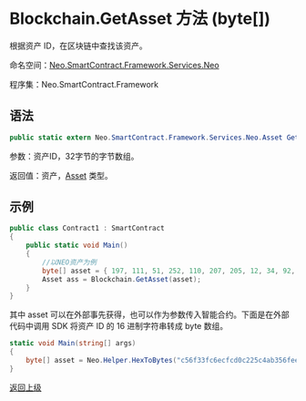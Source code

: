 # Blockchain.GetAsset 方法 (byte[])

根据资产 ID，在区块链中查找该资产。

命名空间：[Neo.SmartContract.Framework.Services.Neo](../../neo.md)

程序集：Neo.SmartContract.Framework

## 语法

```c#
public static extern Neo.SmartContract.Framework.Services.Neo.Asset GetAsset(byte[] asset_id)
```

参数：资产ID，32字节的字节数组。

返回值：资产，[Asset](../Asset.md) 类型。

## 示例

```c#
public class Contract1 : SmartContract
{
    public static void Main()
    {
        //以NEO资产为例
        byte[] asset = { 197, 111, 51, 252, 110, 207, 205, 12, 34, 92, 74, 179, 86, 254, 229, 147, 144, 175, 133, 96, 190, 14, 147, 15, 174, 190, 116, 166, 218, 255, 124, 155 };
        Asset ass = Blockchain.GetAsset(asset); 
    }
}
```

其中 asset 可以在外部事先获得，也可以作为参数传入智能合约。下面是在外部代码中调用 SDK 将资产 ID 的 16 进制字符串转成 byte 数组。

```c#
static void Main(string[] args)
{
    byte[] asset = Neo.Helper.HexToBytes("c56f33fc6ecfcd0c225c4ab356fee59390af8560be0e930faebe74a6daff7c9b");
}
```



[返回上级](../Blockchain.md)